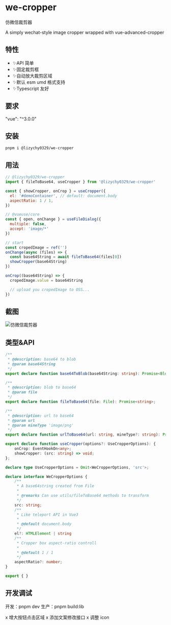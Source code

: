 # we-cropper

仿微信裁剪器

A simply wechat-style image cropper wrapped with vue-advanced-cropper

## 特性

- ✨API 简单
- ✨固定裁剪框
- ✨自动放大裁剪区域
- ✨默认 esm umd 格式支持
- ✨Typescript 友好

## 要求

"vue": "^3.0.0"

## 安装

`pnpm i @lizychy0329/we-cropper`

## 用法

```javascript
// @lizychy0329/we-cropper
import { fileToBase64, useCropper } from '@lizychy0329/we-cropper'

const { showCropper, onCrop } = useCropper({
  el: '#demoContainer', // default: document.body
  aspectRatio: 1 / 1,
})

// @vueuse/core
const { open, onChange } = useFileDialog({
  multiple: false,
  accept: 'image/*'
})

// start
const cropedImage = ref('')
onChange(async (files) => {
  const base64String = await fileToBase64(files[0])
  showCropper(base64String)
})

onCrop((base64String) => {
  cropedImage.value = base64String

  // upload you cropedImage to OSS...
})
```

## 截图

![仿微信裁剪器](https://files.catbox.moe/hcjd0s.png)

## 类型&API

```Typescript
/**
 * @description: base64 to blob
 * @param base64String
 */
export declare function base64ToBlob(base64String: string): Promise<Blob>;

/**
 * @description: blob to base64
 * @param file
 */
export declare function fileToBase64(file: File): Promise<string>;

/**
 * @description: url to base64
 * @param url
 * @param mineType 'image/png'
 */
export declare function urlToBase64(url: string, mineType?: string): Promise<string>;

export declare function useCropper(options?: UseCropperOptions): {
    onCrop: EventHookOn<any>;
    showCropper: (src: string) => void;
};

declare type UseCropperOptions = Omit<WeCropperOptions, 'src'>;

declare interface WeCropperOptions {
    /**
     * A base64string created from File
     *
     * @remarks Can use utils/fileToBase64 methods to transform
     */
    src: string;
    /**
     * Like teleport API in Vue3
     *
     * @default document.body
     */
    el?: HTMLElement | string
    /**
     * Cropper box aspect-ratio controll
     *
     * @default 1 / 1
     */
    aspectRatio?: number;
}

export { }
```

## 开发调试

开发：pnpm dev
生产：pnpm build:lib

x 增大按钮点击区域
x 添加文案修改接口
x 调整 icon
